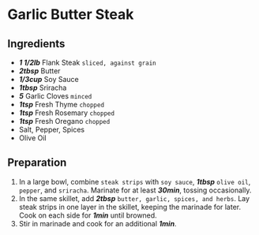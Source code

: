 # Garlic Butter Steak
## Ingredients

+ ___1 1/2lb___ Flank Steak `sliced, against grain`
+ ___2tbsp___ Butter
+ ___1/3cup___ Soy Sauce
+ ___1tbsp___ Sriracha
+ ___5___ Garlic Cloves `minced`
+ ___1tsp___ Fresh Thyme `chopped`
+ ___1tsp___ Fresh Rosemary `chopped`
+ ___1tsp___ Fresh Oregano `chopped`
+ Salt, Pepper, Spices
+ Olive Oil

## Preparation

1. In a large bowl, combine `steak strips` with `soy sauce`, ___1tbsp___ `olive oil`, `pepper`, and `sriracha`. Marinate for at least ___30min___, tossing occasionally.
2. In the same skillet, add ___2tbsp___ `butter, garlic, spices, and herbs`. Lay steak strips in one layer in the skillet, keeping the marinade for later. Cook on each side for ___1min___ until browned.
3. Stir in marinade and cook for an additional ___1min___.
